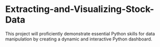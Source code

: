 # Extracting-and-Visualizing-Stock-Data
This project will proficiently demonstrate essential Python skills for data manipulation by creating a dynamic and interactive Python dashboard.

